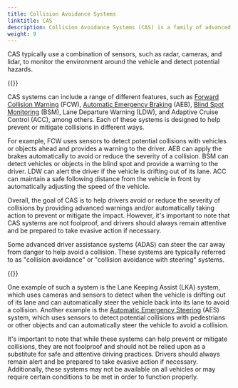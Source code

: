 ```yaml
---
title: Collision Avoidance Systems
linktitle: CAS
description: Collision Avoidance Systems (CAS) is a family of advanced driver assistance systems that are designed to help drivers avoid collisions with other vehicles, pedestrians, and objects on the road.
weight: 9
---
```

<!-- markdownlint-disable MD033 -->

CAS typically use a combination of sensors, such as radar, cameras, and lidar, to monitor the environment around the vehicle and detect potential hazards.

{{<evkxdisplayaddarticle />}}

CAS systems can include a range of different features, such as [Forward Collision Warning](../forwardcollisionwarning) (FCW), [Automatic Emergency Braking](../automaticemergencybraking) (AEB), [Blind Spot Monitoring](../blindspotmonitoring) (BSM), Lane Departure Warning (LDW), and Adaptive Cruise Control (ACC), among others. Each of these systems is designed to help prevent or mitigate collisions in different ways.

For example, FCW uses sensors to detect potential collisions with vehicles or objects ahead and provides a warning to the driver. AEB can apply the brakes automatically to avoid or reduce the severity of a collision. BSM can detect vehicles or objects in the blind spot and provide a warning to the driver. LDW can alert the driver if the vehicle is drifting out of its lane. ACC can maintain a safe following distance from the vehicle in front by automatically adjusting the speed of the vehicle.

Overall, the goal of CAS is to help drivers avoid or reduce the severity of collisions by providing advanced warnings and/or automatically taking action to prevent or mitigate the impact. However, it's important to note that CAS systems are not foolproof, and drivers should always remain attentive and be prepared to take evasive action if necessary.

Some advanced driver assistance systems (ADAS) can steer the car away from danger to help avoid a collision. These systems are typically referred to as "collision avoidance" or "collision avoidance with steering" systems.

{{<evkxdisplayaddarticle />}}

One example of such a system is the Lane Keeping Assist (LKA) system, which uses cameras and sensors to detect when the vehicle is drifting out of its lane and can automatically steer the vehicle back into its lane to avoid a collision. Another example is the [Automatic Emergency Steering](../automaticemergencysteering/) (AES) system, which uses sensors to detect potential collisions with pedestrians or other objects and can automatically steer the vehicle to avoid a collision.

It's important to note that while these systems can help prevent or mitigate collisions, they are not foolproof and should not be relied upon as a substitute for safe and attentive driving practices. Drivers should always remain alert and be prepared to take evasive action if necessary. Additionally, these systems may not be available on all vehicles or may require certain conditions to be met in order to function properly.